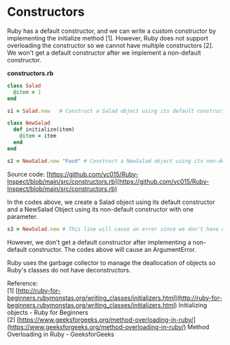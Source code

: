 # Constructors

Ruby has a default constructor, and we can write a custom constructor by implementing the initialize method [1]. However, Ruby does not support overloading the constructor so we cannot have multiple constructors [2]. We won't get a default constructor after we implement a non-default constructor.

**constructors.rb**
```ruby
class Salad
  @item = 1
end

s1 = Salad.new   # Construct a Salad object using its default constructor with no parameters

class NewSalad
  def initialize(item)
    @item = item
  end
end

s2 = NewSalad.new "Food" # Construct a NewSalad object using its non-default constructor with argument "Food"
```

Source code: [https://github.com/yc015/Ruby-Inspect/blob/main/src/constructors.rb](https://github.com/yc015/Ruby-Inspect/blob/main/src/constructors.rb)

In the codes above, we create a Salad object using its default constructor and a NewSalad Object using its non-default constructor with one parameter.

```ruby
s3 = NewSalad.new # This line will cause an error since we don't have default constructor anymore
```

However, we don't get a default constructor after implementing a non-default constructor. The codes above will cause an ArgumentError.

Ruby uses the garbage collector to manage the deallocation of objects so Ruby's classes do not have deconstructors.

Reference:  
[1] [http://ruby-for-beginners.rubymonstas.org/writing_classes/initializers.html](http://ruby-for-beginners.rubymonstas.org/writing_classes/initializers.html) Initializing objects - Ruby for Beginners  
[2] [https://www.geeksforgeeks.org/method-overloading-in-ruby/](https://www.geeksforgeeks.org/method-overloading-in-ruby/) Method Overloading in Ruby - GeeksforGeeks